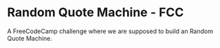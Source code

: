 Random Quote Machine   - FCC
========

A FreeCodeCamp challenge where we are supposed to build an Random Quote Machine.
